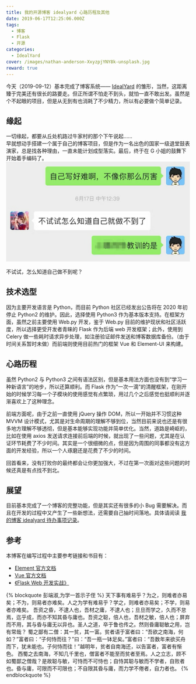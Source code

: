 ```yaml
---
title: 我的开源博客 idealyard 心路历程及其他
date: 2019-06-17T12:25:06.000Z
tags:
  - 博客
  - Flask
  - 开源
categories:
  - IdealYard
cover: /images/nathan-anderson-XxyzpjYNY8k-unsplash.jpg
reward: true
---
```

今天（2019-09-12）基本完成了博客系统—— [IdealYard](https://github.com/imoyao/idealyard) 的雏形，当然，这距离臻于完美还有很长的路要走。但正所谓不怕走不到头，就怕一直不敢出发。虽然是个不起眼的项目，但是从无到有也消耗了不少精力，所以有必要做个简单记录。
## 缘起
一切缘起，都要从丘处机路过牛家村的那个下午说起……   
早就想动手搭建一个属于自己的博客项目，但是作为一名出色的国家一级退堂鼓表演家，总是找各种理由，一直未能计划成型落实。最后，终于在 G 小姐的鼓舞下开始着手编码了。
![不试试，怎么知道自己做不到呢？](/images/wx_img_20190910153859.jpg)
<figcaption>不试试，怎么知道自己做不到呢？</figcaption >

## 技术选型

因为主要开发语言是 Python，而目前 Python 社区已经发出公告将在 2020 年初停止 Python2 的维护。因此，选择使用 Python3 作为基本版本支持。在框架方面，虽然之前主要使用 Web.py 开发，鉴于 Web.py 目前的维护现状和社区活跃度，所以选择更受开发者青睐的 Flask 作为后端 web 开发框架；此外，使用到 Celery 做一些耗时请求异步处理，如注册验证邮件发送和博客数据库备份。（由于时间关系暂时未做）而前端则使用目前热门的框架 Vue 和 Element-UI 来构建。

## 心路历程
虽然 Python2 与 Python3 之间有语法区别，但是基本用法方面也没有到“学习一种新语言”的地步，所以还算顺利。而 Flask 作为“一次一滴”的清醒框架，在刚开始的时候学习每一个子模块的使用感觉有点繁琐，用过几个之后感觉也挺顺利并逐渐喜欢上了这种理念。

前端方面呢，由于之前一直使用 jQuery 操作 DOM，所以一开始并不习惯这种 MVVM 设计模式，尤其是对生命周期的理解不够到位，当然目前来说也还是有很多地方理解不够透彻，但是基本能够实现功能并简单优化。当然，道路是崎岖的，比如在使用 axios 发送请求连接前后端的时候，就出现了一些问题，尤其是在认证环节耗费了不少时间。其实是一个很细微的点，但是因为周围的同事都没有这方面的开发经验，所以一个人琢磨还是花费了不少的时间。

回首看来，没有打败你的最终都会让你更加强大，不过在第一次面对这些问题的时候还真是有点找不到北。

## 展望
目前基本完成了一个博客的完整功能，但是其实还有很多的小 Bug 需要解决。而且在开发的过程中又产生了一些新想法，还需要自己抽时间落地。具体请阅读 [我的博客 idealyard 待办事项记录](/blog/2019-08-29/blog-idealyard-TODO/)。

## 参考
本博客在编写过程中主要参考链接和书目有：
- [Element 官方文档](https://element.eleme.cn/#/zh-CN/component)
- [Vue 官方文档](https://cn.vuejs.org/v2/guide/index.html)
- [《Flask Web 开发实战》](https://book.douban.com/subject/30310340/)

{% blockquote 彭端淑,为学一首示子侄 %}
天下事有难易乎？为之，则难者亦易矣；不为，则易者亦难矣。人之为学有难易乎？学之，则难者亦易矣；不学，则易者亦难矣。
吾资之昏，不逮人也，吾材之庸，不逮人也；旦旦而学之，久而不怠焉，迄乎成，而亦不知其昏与庸也。吾资之聪，倍人也，吾材之敏，倍人也；屏弃而不用，其与昏与庸无以异也。圣人之道，卒于鲁也传之。然则昏庸聪敏之用，岂有常哉？
蜀之鄙有二僧：其一贫，其一富。贫者语于富者曰：“吾欲之南海，何如？”富者曰：“子何恃而往？”曰：“吾一瓶一钵足矣。”富者曰：“吾数年来欲买舟而下，犹未能也。子何恃而往！”越明年，贫者自南海还，以告富者，富者有惭色。
西蜀之去南海，不知几千里也，僧富者不能至而贫者至焉。人之立志，顾不如蜀鄙之僧哉？是故聪与敏，可恃而不可恃也；自恃其聪与敏而不学者，自败者也。昏与庸，可限而不可限也；不自限其昏与庸，而力学不倦者，自力者也。
{% endblockquote %}
